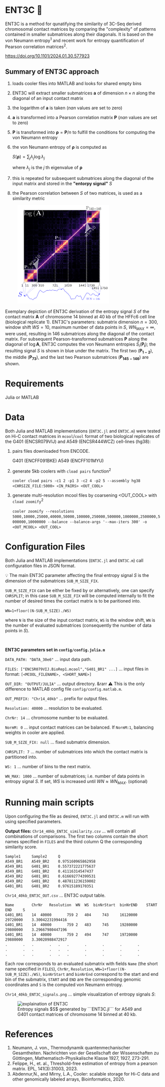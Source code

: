 # ENT3C :duck:
ENT3C is a method for qunatifying the similarity of 3C-Seq derived chromosomal contact matrices by comparing the "complexity" of patterns contained in smaller submatrices along their diagonals. It is based on the von Neumann entropy<sup>1</sup> and recent work for entropy quantification of Pearson correlation matrices<sup>2</sup>.

https://doi.org/10.1101/2024.01.30.577923 

## Summary of ENT3C approach
1. loads cooler files into MATLAB and looks for shared empty bins
2. ENT3C will extract smaller submatrices $\mathbf{a}$ of dimension $n\times n$ along the diagonal of an input contact matrix 
4. the logarithm of $\mathbf{a}$ is taken ($nan$ values are set to zero)
5. $\mathbf{a}$ is transformed into a Pearson correlation matrix $\mathbf{P}$ ($nan$ values are set to zero)
6. $\mathbf{P}$ is transformed into $\boldsymbol{\rho}=\mathbf{P}/n$ to fulfill the conditions for computing the von Neumann entropy
7. the von Neumann entropy of $\boldsymbol{\rho}$ is computed as

   $S(\boldsymbol{\rho})=\sum_j \lambda_j \log \lambda_j$

   where $\lambda_j$ is the $j$ th eigenvalue of $\boldsymbol{\rho}$
8. this is repeated for subsequent submatrices along the diagonal of the input matrix and stored in the **"entorpy signal"** $S$
9. the Pearson correlation between $S$ of two matrices, is used as a similarity metric 

<figure>
    <img src="Figures/ENT3C_explain.png" width="297.358" height="318.837" 
         alt="explaination of ENT3C">
</figure>

Exemplary depiction of ENT3C derivation of the entropy signal $S$ of the contact matrix $\mathbf{A}$ of chromosome 14 binned at 40 kb of the HFFc6 cell line (biological replicate 1). ENT3C's parameters: submatrix dimension $n=300$, window shift $WS=10$, maximum number of data points in $S$, $WN_{MAX}=\infty$, were used, resulting in 146 submatrices along the diagonal of the contact matrix. For subsequent Pearson-transformed submatrices $\mathbf{P}$ along the diagonal of $\log{\mathbf{A}}$, ENT3C computes the von Neumann entropies $S_i(\mathbf{P_i})$; the resulting signal $S$ is shown in blue under the matrix. The first two ($\mathbf{P_{1-2}}$), the middle ($\mathbf{P_{73}}$), and the last two Pearson submatrices ($\mathbf{P_{145-146}}$) are shown.

# Requirements
Julia or MATLAB

# Data
Both Julia and MATLAB implementations (```ENT3C.jl``` and ```ENT3C.m```) were tested on Hi-C contact matrices in ```mcool```/```cool``` format of two biological replicates of the G401 (ENCSR079VIJ) and A549 (ENCSR444WCZ) cell-lines (hg38):

 1. pairs files downloaded from ENCODE.
  
	G401 (ENCFF091BKE) A549 (ENCFF101MYU)

 4. generate 5kb coolers with ```cload pairs``` function<sup>2</sup>
 
	```cooler cload pairs -c1 2 -p1 3 -c2 4 -p2 5 --assembly hg38 <CHRSIZE_FILE:5000> <IN_PAIRS> <OUT_COOL>```

 5. generate multi-resolution mcool files by coarsening <OUT_COOL>  with ```cload zoomify```<sup>2</sup>
    
	```cooler zoomify --resolutions 5000,10000,25000,40000,50000,100000,250000,500000,1000000,2500000,5000000,10000000 --balance --balance-args '--max-iters 300' -o <OUT_MCOOL> <OUT_COOL>```

# Configuration Files
Both Julia and MATLAB implementations (```ENT3C.jl``` and ```ENT3C.m```) call configuration files in JSON format. 

:bulb: The main ENT3C parameter affecting the final entropy signal $S$ is the dimension of the submatrices ```SUB_M_SIZE_FIX```. 

```SUB_M_SIZE_FIX``` can be either be fixed by or alternatively, one can specify ```CHRSPLIT```; in this case ```SUB_M_SIZE_FIX``` will be computed internally to fit the number of desired times the contact matrix is to be paritioned into. 

```WN=1+floor((N-SUB_M_SIZE)./WS)```

where ```N``` is the size of the input contact matrix, ```WS``` is the window shift, ```WN``` is the number of evaluated submatrices (consequently the number of data points in $S$).

<br>

**ENT3C parameters set in ```config/config.julia.m```**

```DATA_PATH: "DATA_30e6"``` $\dots$ input data path. 

```FILES: ["ENCSR079VIJ.BioRep1.mcool","G401_BR1" ...]``` $\dots$ input files in format: ```[<MCOOL_FILENAME>, <SHORT_NAME>]```

```OUT_DIR: "OUTPUT/JULIA"``` $\dots$ output directory. &rarr :warning: This is the only difference to MATLAB config file ```config/config.matlab.m```.

```OUT_PREFIX: "Chr14_40kb"``` $\dots$ prefix for output files.

```Resolution: 40000``` $\dots$ resolution to be evaluated.

```ChrNr: 14``` $\dots$ chromosome number to be evaluated.

```NormM: 0``` $\dots$ input contact matrices can be balanced. If ```NormM:1```, balancing weights in cooler are applied.

```SUB_M_SIZE_FIX: null``` $\dots$ fixed submatrix dimension.

```CHRSPLIT: 7``` $\dots$ number of submatrices into which the contact matrix is partitioned into.

```WS: 1``` $\dots$ number of bins to the next matrix.

```WN_MAX: 1000``` $\dots$ number of submatrices; i.e. number of data points in entropy signal $S$. If set, $WS$ is increased until $WN \approx WN_{MAX}$. (optional)

# Running main scripts 

Upon configuring the file as desired, ```ENT3C.jl``` and ```ENT3C.m``` will run with using specified parameters. 

**Output files:**
```Chr14_40kb_ENT3C_similarity.csv``` $\dots$ will contain all combinations of comparisons. The first two columns contain the short names specified in ```FILES``` and the third column Q the corresponding similarity score.  
```
Sample1		Sample2		Q
A549_BR1	A549_BR2	0.975160965862958
A549_BR1	G401_BR1	0.557372221775637
A549_BR1	G401_BR2	0.41116314547437
A549_BR2	G401_BR1	0.616692774399531
A549_BR2	G401_BR2	0.487811236159002
G401_BR1	G401_BR2	0.97615189170351
```

```Chr14_40kb_ENT3C_OUT.csv``` $\dots$ ENT3C output table. 
```
Name		ChrNr	Resolution	WN	WS	binNrStart	binNrEND	START		END		S
G401_BR1	14	40000		759	2	404		743		16120000	29720000	3.30042231994416
G401_BR1	14	40000		759	2	483		745		19280000	29800000	3.29667980447196
G401_BR1	14	40000		759	2	494		747		19720000	29880000	3.30020988472917
.		.	.		.	.	.		.		.		.		.
.		.	.		.	.	.		.		.		.		.
.		.	.		.	.	.		.		.		.		.
```
Each row corresponds to an evaluated submatrix with fields ```Name``` (the short name specified in ```FILES```), ```ChrNr```, ```Resolution```, ```WN=1+floor((N-SUB_M_SIZE)./WS)```, ```binNrStart``` and ```binNrEnd``` correspond to the start and end bin of the submatrix, ```START``` and ```END``` are the corresponding genomic coordinates and ```S``` is the computed von Neumann entropy.

```Chr14_40kb_ENT3C_signals.png``` $\dots$ simple visualization of entropy signals $S$:
<figure>
    <img src="OUTPUT/JULIA/Chr14_40kb_ENT3C_OUT.png" width="500" height="300" 
         alt="explaination of ENT3C">
    <figcaption>Entropy signals $S$ generated by ```ENT3C.jl``` for A549 and G401 contact matrices of chromosome 14 binned at 40 kb.</figcaption>
</figure>


# References
1. Neumann, J. von., Thermodynamik quantenmechanischer Gesamtheiten. Nachrichten von der Gesellschaft der Wissenschaften zu Göttingen, Mathematisch-Physikalische Klasse 1927, 1927, 273-291.
2. Felippe, H., et. al., Threshold-free estimation of entropy from a pearson matrix. EPL, 141(3):31003, 2023.
3. Abdennur,N., and Mirny, L.A., Cooler: scalable storage for Hi-C data and other genomically labeled arrays, Bioinformatics, 2020.
